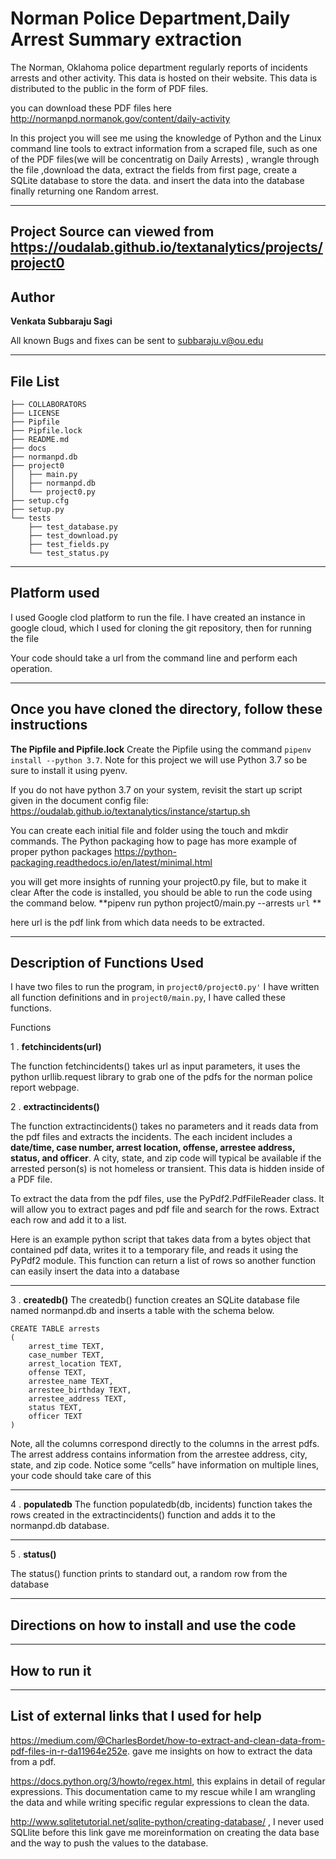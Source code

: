 Norman Police Department,Daily Arrest Summary extraction 
===

The Norman, Oklahoma police department regularly reports of incidents arrests and other activity. This data is hosted on their website. This data is distributed to the public in the form of PDF files.

you can download these PDF files  here http://normanpd.normanok.gov/content/daily-activity

In this project you will see me  using the knowledge of Python and the Linux command line tools to extract information from a scraped file, such as one of the PDF files(we will be concentratig on Daily Arrests) , wrangle through the file ,download the data,
extract the fields from first page, create a SQLite database to store the data. and insert the data into the database finally returning one Random arrest.

----
Project Source can viewed from  https://oudalab.github.io/textanalytics/projects/project0
---
Author 
---
**Venkata Subbaraju Sagi**

All known Bugs and fixes can be sent to subbaraju.v@ou.edu

------
File List
----
```
├── COLLABORATORS
├── LICENSE
├── Pipfile
├── Pipfile.lock
├── README.md
├── docs
├── normanpd.db
├── project0
│   ├── main.py
│   ├── normanpd.db
│   └── project0.py
├── setup.cfg
├── setup.py
└── tests
    ├── test_database.py
    ├── test_download.py
    ├── test_fields.py
    └── test_status.py

```

-------
Platform used
---

I used Google clod platform to run the file. I have created an instance in google cloud, which I used for cloning the git repository, then for running the file 

Your code should take a url from the command line and perform each operation. 

---
Once you have cloned the directory, follow these instructions
---
**The Pipfile and Pipfile.lock**
Create the Pipfile using the command `pipenv install --python 3.7`. Note for this project we will use Python 3.7 so be sure to install it using pyenv.

If you do not have python 3.7 on your system, revisit the start up script given in the document config file: https://oudalab.github.io/textanalytics/instance/startup.sh

You can create each initial file and folder using the touch and mkdir commands. The Python packaging how to page has more example of proper python packages https://python-packaging.readthedocs.io/en/latest/minimal.html

you will get more insights of running your project0.py file, but to make it clear 
After the code is installed, you should be able to run the code using the command below.
**pipenv run python project0/main.py --arrests `url` **

here url is the pdf link from which data needs to be extracted.

___

Description of Functions Used
---
I have two files to run the program, in `project0/project0.py'` I have written all function definitions and in `project0/main.py`, I have called these functions.

Functions

1 . **fetchincidents(url)**

The function fetchincidents() takes url as input parameters, it uses the python urllib.request library to grab one of the pdfs for the norman police report webpage.


 2 .  **extractincidents()**

The function extractincidents() takes no parameters and it reads data from the pdf files and extracts the incidents. The each incident includes a **date/time, case number, arrest location, offense, arrestee address, status, and officer**. A city, state, and zip code will typical be available if the arrested person(s) is not homeless or transient. This data is hidden inside of a PDF file.

To extract the data from the pdf files, use the PyPdf2.PdfFileReader class. It will allow you to extract pages and pdf file and search for the rows. Extract each row and add it to a list.

Here is an example python script that takes data from a bytes object that contained pdf data, writes it to a temporary file, and reads it using the PyPdf2 module.
This function can return a list of rows so another function can easily insert the data into a database

-----

3 . **createdb()**
The createdb() function creates an SQLite database file named normanpd.db and inserts a table with the schema below.
```
CREATE TABLE arrests 
(
    arrest_time TEXT,  
    case_number TEXT,
    arrest_location TEXT,
    offense TEXT,
    arrestee_name TEXT,
    arrestee_birthday TEXT,
    arrestee_address TEXT,
    status TEXT,
    officer TEXT
)
````
Note, all the columns correspond directly to the columns in the arrest pdfs. The arrest address contains information from the arrestee address, city, state, and zip code. Notice some “cells” have information on multiple lines, your code should take care of this


---
4 . **populatedb**
The function populatedb(db, incidents) function takes the rows created in the extractincidents() function and adds it to the normanpd.db database.

---
5 . **status()**

The status() function prints to standard out, a random row from the database

----

Directions on how to install and use the code
--


----------------------------------
How to run it
--


----




List of external links that I used for help
--

https://medium.com/@CharlesBordet/how-to-extract-and-clean-data-from-pdf-files-in-r-da11964e252e. gave me insights on how to extract the data from a pdf.

https://docs.python.org/3/howto/regex.html,  this explains in detail of regular expressions. This documentation came to my rescue while I am wrangling the data and while writing specific regular expressions to clean the data.

http://www.sqlitetutorial.net/sqlite-python/creating-database/ , I never used SQLlite before this link gave me moreinformation on creating the data base and the way to push the values to the database.







